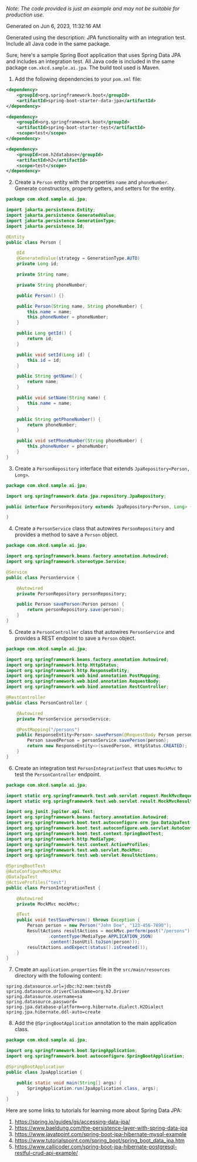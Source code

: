 *Note: The code provided is just an example and may not be suitable for production use.*

Generated on Jun 6, 2023, 11:32:16 AM

Generated using the description: JPA functionality with an integration test.  Include all Java code in the same package.

Sure, here's a sample Spring Boot application that uses Spring Data JPA and includes an integration test. All Java code is included in the same package `com.xkcd.sample.ai.jpa`. The build tool used is Maven.

1. Add the following dependencies to your `pom.xml` file:

```xml
<dependency>
    <groupId>org.springframework.boot</groupId>
    <artifactId>spring-boot-starter-data-jpa</artifactId>
</dependency>

<dependency>
    <groupId>org.springframework.boot</groupId>
    <artifactId>spring-boot-starter-test</artifactId>
    <scope>test</scope>
</dependency>

<dependency>
    <groupId>com.h2database</groupId>
    <artifactId>h2</artifactId>
    <scope>test</scope>
</dependency>
```

2. Create a `Person` entity with the properties `name` and `phoneNumber`. Generate constructors, property getters, and setters for the entity.

```java
package com.xkcd.sample.ai.jpa;

import jakarta.persistence.Entity;
import jakarta.persistence.GeneratedValue;
import jakarta.persistence.GenerationType;
import jakarta.persistence.Id;

@Entity
public class Person {

    @Id
    @GeneratedValue(strategy = GenerationType.AUTO)
    private Long id;

    private String name;

    private String phoneNumber;

    public Person() {}

    public Person(String name, String phoneNumber) {
        this.name = name;
        this.phoneNumber = phoneNumber;
    }

    public Long getId() {
        return id;
    }

    public void setId(Long id) {
        this.id = id;
    }

    public String getName() {
        return name;
    }

    public void setName(String name) {
        this.name = name;
    }

    public String getPhoneNumber() {
        return phoneNumber;
    }

    public void setPhoneNumber(String phoneNumber) {
        this.phoneNumber = phoneNumber;
    }
}
```

3. Create a `PersonRepository` interface that extends `JpaRepository<Person, Long>`.

```java
package com.xkcd.sample.ai.jpa;

import org.springframework.data.jpa.repository.JpaRepository;

public interface PersonRepository extends JpaRepository<Person, Long> {

}
```

4. Create a `PersonService` class that autowires `PersonRepository` and provides a method to save a `Person` object.

```java
package com.xkcd.sample.ai.jpa;

import org.springframework.beans.factory.annotation.Autowired;
import org.springframework.stereotype.Service;

@Service
public class PersonService {

    @Autowired
    private PersonRepository personRepository;

    public Person savePerson(Person person) {
        return personRepository.save(person);
    }
}
```

5. Create a `PersonController` class that autowires `PersonService` and provides a REST endpoint to save a `Person` object.

```java
package com.xkcd.sample.ai.jpa;

import org.springframework.beans.factory.annotation.Autowired;
import org.springframework.http.HttpStatus;
import org.springframework.http.ResponseEntity;
import org.springframework.web.bind.annotation.PostMapping;
import org.springframework.web.bind.annotation.RequestBody;
import org.springframework.web.bind.annotation.RestController;

@RestController
public class PersonController {

    @Autowired
    private PersonService personService;

    @PostMapping("/persons")
    public ResponseEntity<Person> savePerson(@RequestBody Person person) {
        Person savedPerson = personService.savePerson(person);
        return new ResponseEntity<>(savedPerson, HttpStatus.CREATED);
    }
}
```

6. Create an integration test `PersonIntegrationTest` that uses `MockMvc` to test the `PersonController` endpoint.

```java
package com.xkcd.sample.ai.jpa;

import static org.springframework.test.web.servlet.request.MockMvcRequestBuilders.post;
import static org.springframework.test.web.servlet.result.MockMvcResultMatchers.status;

import org.junit.jupiter.api.Test;
import org.springframework.beans.factory.annotation.Autowired;
import org.springframework.boot.test.autoconfigure.orm.jpa.DataJpaTest;
import org.springframework.boot.test.autoconfigure.web.servlet.AutoConfigureMockMvc;
import org.springframework.boot.test.context.SpringBootTest;
import org.springframework.http.MediaType;
import org.springframework.test.context.ActiveProfiles;
import org.springframework.test.web.servlet.MockMvc;
import org.springframework.test.web.servlet.ResultActions;

@SpringBootTest
@AutoConfigureMockMvc
@DataJpaTest
@ActiveProfiles("test")
public class PersonIntegrationTest {

    @Autowired
    private MockMvc mockMvc;

    @Test
    public void testSavePerson() throws Exception {
        Person person = new Person("John Doe", "123-456-7890");
        ResultActions resultActions = mockMvc.perform(post("/persons")
                .contentType(MediaType.APPLICATION_JSON)
                .content(JsonUtil.toJson(person)));
        resultActions.andExpect(status().isCreated());
    }
}
```

7. Create an `application.properties` file in the `src/main/resources` directory with the following content:

```
spring.datasource.url=jdbc:h2:mem:testdb
spring.datasource.driverClassName=org.h2.Driver
spring.datasource.username=sa
spring.datasource.password=
spring.jpa.database-platform=org.hibernate.dialect.H2Dialect
spring.jpa.hibernate.ddl-auto=create
```

8. Add the `@SpringBootApplication` annotation to the main application class.

```java
package com.xkcd.sample.ai.jpa;

import org.springframework.boot.SpringApplication;
import org.springframework.boot.autoconfigure.SpringBootApplication;

@SpringBootApplication
public class JpaApplication {

    public static void main(String[] args) {
        SpringApplication.run(JpaApplication.class, args);
    }
}
```

Here are some links to tutorials for learning more about Spring Data JPA:

1. https://spring.io/guides/gs/accessing-data-jpa/
2. https://www.baeldung.com/the-persistence-layer-with-spring-data-jpa
3. https://www.javatpoint.com/spring-boot-jpa-hibernate-mysql-example
4. https://www.tutorialspoint.com/spring_boot/spring_boot_data_jpa.htm
5. https://www.callicoder.com/spring-boot-jpa-hibernate-postgresql-restful-crud-api-example/
